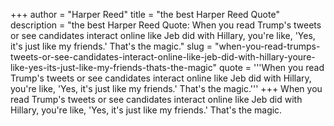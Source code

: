 +++
author = "Harper Reed"
title = "the best Harper Reed Quote"
description = "the best Harper Reed Quote: When you read Trump's tweets or see candidates interact online like Jeb did with Hillary, you're like, 'Yes, it's just like my friends.' That's the magic."
slug = "when-you-read-trumps-tweets-or-see-candidates-interact-online-like-jeb-did-with-hillary-youre-like-yes-its-just-like-my-friends-thats-the-magic"
quote = '''When you read Trump's tweets or see candidates interact online like Jeb did with Hillary, you're like, 'Yes, it's just like my friends.' That's the magic.'''
+++
When you read Trump's tweets or see candidates interact online like Jeb did with Hillary, you're like, 'Yes, it's just like my friends.' That's the magic.
